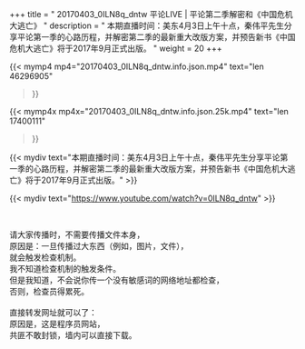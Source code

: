 +++
title = " 20170403_0ILN8q_dntw 平论LIVE | 平论第二季解密和《中国危机大逃亡》 "
description = " 本期直播时间：美东4月3日上午十点，秦伟平先生分享平论第一季的心路历程，并解密第二季的最新重大改版方案，并预告新书《中国危机大逃亡》将于2017年9月正式出版。 "
weight = 20
+++

{{< mymp4 mp4="20170403_0ILN8q_dntw.info.json.mp4" 
text="len 46296905"
>}}

{{< mymp4x  mp4x="20170403_0ILN8q_dntw.info.json.25k.mp4"
text="len 17400111"
>}}


{{< mydiv text="本期直播时间：美东4月3日上午十点，秦伟平先生分享平论第一季的心路历程，并解密第二季的最新重大改版方案，并预告新书《中国危机大逃亡》将于2017年9月正式出版。" >}}
<br>

{{< mydiv text="https://www.youtube.com/watch?v=0ILN8q_dntw" >}}


<br>

请大家传播时，不需要传播文件本身，<br>
原因是：一旦传播过大东西（例如，图片，文件），<br>
就会触发检查机制。<br>
我不知道检查机制的触发条件。<br>
但是我知道，不会说你传一个没有敏感词的网络地址都检查，<br>
否则，检查员得累死。<br><br>
直接转发网址就可以了：<br>
原因是，这是程序员网站，<br>
共匪不敢封锁，墙内可以直接下载。


